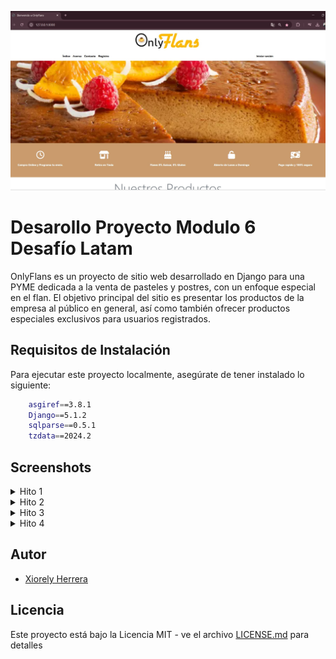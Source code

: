 ![Pantalla_Inicio](Hito4/Indice_1_de_2.png)


# Desarollo Proyecto Modulo 6 Desafío Latam

OnlyFlans es un proyecto de sitio web desarrollado en Django para una PYME dedicada a la venta de pasteles y postres, con un enfoque especial en el flan. El objetivo principal del sitio es presentar los productos de la empresa al público en general, así como también ofrecer productos especiales exclusivos para usuarios registrados.

## Requisitos de Instalación

Para ejecutar este proyecto localmente, asegúrate de tener instalado lo siguiente:

```bash
    asgiref==3.8.1
    Django==5.1.2
    sqlparse==0.5.1
    tzdata==2024.2
```


## Screenshots
<details>

<summary>Hito 1</summary>

![App Screenshot](Hito1/requerimiento1.jpg)
![App Screenshot](Hito1/requerimiento2.jpg)
![App Screenshot](Hito1/requerimiento3.jpg)
![App Screenshot](Hito1/requerimiento4.jpg)

</details>

<details>
<summary>Hito 2</summary>
    
![App Screenshot](Hito2/Indice.jpg)
![App Screenshot](Hito2/Acerca.jpg)
![App Screenshot](Hito2/Bienvenido.jpg)
![App Screenshot](Hito2/Indice2.jpg)
![App Screenshot](Hito2/Acerca2.jpg)
![App Screenshot](Hito2/Bienvenido2.jpg)
![App Screenshot](Hito2/colapse.jpg)
    
</details>

<details>
<summary>Hito 3</summary>
    
![App Screenshot](Hito3/Requerimiento1.jpg)
![App Screenshot](Hito3/Requerimiento2.jpg)
![App Screenshot](Hito3/Inicio con filtros.jpg)
![App Screenshot](Hito3/bienvenido_sin_filtros.jpg)
![App Screenshot](Hito3/Formulario_Contacto.jpg)
![App Screenshot](Hito3/Mensaje_enviado_con_exito.jpg)
![App Screenshot](Hito3/error_por_email_invalido.jpg)
![App Screenshot](Hito3/Contact_forms_admin.jpg)
    
</details>

<details>
<summary>Hito 4</summary>
    
![App Screenshot](Hito4/Indice_1_de_2.png)
![App Screenshot](Hito4/Indice_2_de_2.png)
![App Screenshot](Hito4/formulario_registro.png)
![App Screenshot](Hito4/formulario_login.png)
![App Screenshot](Hito4/registro_exitoso.png)
![App Screenshot](Hito4/bienvenido_1_de_2.png)
![App Screenshot](Hito4/bienvenido_2_de_2.png)
![App Screenshot](Hito4/usuarios_registrados.png)
    
</details>

## Autor

- [Xiorely Herrera](https://github.com/Xiorelyh)

## Licencia

Este proyecto está bajo la Licencia MIT - ve el archivo [LICENSE.md](LICENSE) para detalles


